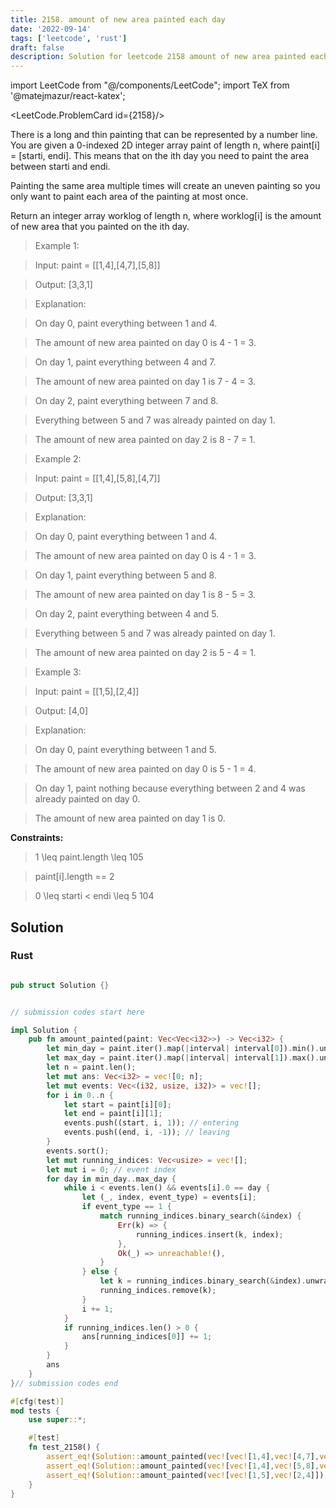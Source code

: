 ```yaml
---
title: 2158. amount of new area painted each day
date: '2022-09-14'
tags: ['leetcode', 'rust']
draft: false
description: Solution for leetcode 2158 amount of new area painted each day
---
```

import LeetCode from "@/components/LeetCode";
import TeX from '@matejmazur/react-katex';

<LeetCode.ProblemCard id={2158}/>

There is a long and thin painting that can be represented by a number line. You are given a 0-indexed 2D integer array paint of length n, where paint[i] <TeX>=</TeX> [starti, endi]. This means that on the ith day you need to paint the area between starti and endi.



Painting the same area multiple times will create an uneven painting so you only want to paint each area of the painting at most once.



Return an integer array worklog of length n, where worklog[i] is the amount of new area that you painted on the ith day.



 



 > Example 1:





 > Input: paint <TeX>=</TeX> [[1,4],[4,7],[5,8]]

 > Output: [3,3,1]

 > Explanation:

 > On day 0, paint everything between 1 and 4.

 > The amount of new area painted on day 0 is 4 - 1 <TeX>=</TeX> 3.

 > On day 1, paint everything between 4 and 7.

 > The amount of new area painted on day 1 is 7 - 4 <TeX>=</TeX> 3.

 > On day 2, paint everything between 7 and 8.

 > Everything between 5 and 7 was already painted on day 1.

 > The amount of new area painted on day 2 is 8 - 7 <TeX>=</TeX> 1. 

 > Example 2:





 > Input: paint <TeX>=</TeX> [[1,4],[5,8],[4,7]]

 > Output: [3,3,1]

 > Explanation:

 > On day 0, paint everything between 1 and 4.

 > The amount of new area painted on day 0 is 4 - 1 <TeX>=</TeX> 3.

 > On day 1, paint everything between 5 and 8.

 > The amount of new area painted on day 1 is 8 - 5 <TeX>=</TeX> 3.

 > On day 2, paint everything between 4 and 5.

 > Everything between 5 and 7 was already painted on day 1.

 > The amount of new area painted on day 2 is 5 - 4 <TeX>=</TeX> 1. 

 > Example 3:





 > Input: paint <TeX>=</TeX> [[1,5],[2,4]]

 > Output: [4,0]

 > Explanation:

 > On day 0, paint everything between 1 and 5.

 > The amount of new area painted on day 0 is 5 - 1 <TeX>=</TeX> 4.

 > On day 1, paint nothing because everything between 2 and 4 was already painted on day 0.

 > The amount of new area painted on day 1 is 0.

 



**Constraints:**



 > 1 <TeX>\leq</TeX> paint.length <TeX>\leq</TeX> 105

 > paint[i].length <TeX>=</TeX><TeX>=</TeX> 2

 > 0 <TeX>\leq</TeX> starti < endi <TeX>\leq</TeX> 5  104


## Solution
### Rust
```rust

pub struct Solution {}


// submission codes start here

impl Solution {
    pub fn amount_painted(paint: Vec<Vec<i32>>) -> Vec<i32> {
        let min_day = paint.iter().map(|interval| interval[0]).min().unwrap();
        let max_day = paint.iter().map(|interval| interval[1]).max().unwrap();
        let n = paint.len();
        let mut ans: Vec<i32> = vec![0; n];
        let mut events: Vec<(i32, usize, i32)> = vec![];
        for i in 0..n {
            let start = paint[i][0];
            let end = paint[i][1];
            events.push((start, i, 1)); // entering
            events.push((end, i, -1)); // leaving
        }
        events.sort();
        let mut running_indices: Vec<usize> = vec![];
        let mut i = 0; // event index
        for day in min_day..max_day {
            while i < events.len() && events[i].0 == day {
                let (_, index, event_type) = events[i];
                if event_type == 1 {
                    match running_indices.binary_search(&index) {
                        Err(k) => {
                            running_indices.insert(k, index);
                        },
                        Ok(_) => unreachable!(),
                    }
                } else {
                    let k = running_indices.binary_search(&index).unwrap();
                    running_indices.remove(k);
                }
                i += 1;
            }
            if running_indices.len() > 0 {
                ans[running_indices[0]] += 1;
            }
        }
        ans
    }
}// submission codes end

#[cfg(test)]
mod tests {
    use super::*;

    #[test]
    fn test_2158() {
        assert_eq!(Solution::amount_painted(vec![vec![1,4],vec![4,7],vec![5,8]]), vec![3,3,1]);
        assert_eq!(Solution::amount_painted(vec![vec![1,4],vec![5,8],vec![4,7]]), vec![3,3,1]);
        assert_eq!(Solution::amount_painted(vec![vec![1,5],vec![2,4]]), vec![4,0]);
    }
}

```
